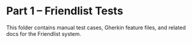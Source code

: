 # Part 1 – Friendlist Tests  
This folder contains manual test cases, Gherkin feature files, and related docs for the Friendlist system.
